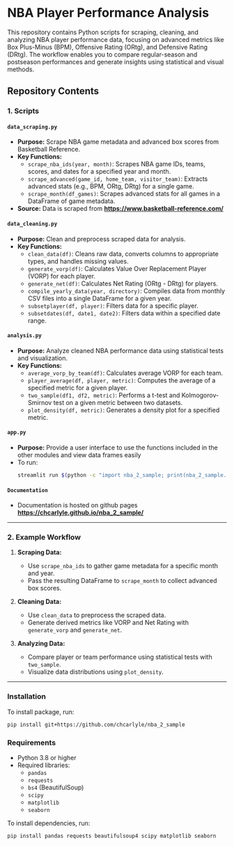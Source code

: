 # NBA Player Performance Analysis

This repository contains Python scripts for scraping, cleaning, and analyzing NBA player performance data, focusing on advanced metrics like Box Plus-Minus (BPM), Offensive Rating (ORtg), and Defensive Rating (DRtg). The workflow enables you to compare regular-season and postseason performances and generate insights using statistical and visual methods.

## Repository Contents

### 1. Scripts

#### `data_scraping.py`
- **Purpose:** Scrape NBA game metadata and advanced box scores from Basketball Reference.
- **Key Functions:**
  - `scrape_nba_ids(year, month)`: Scrapes NBA game IDs, teams, scores, and dates for a specified year and month.
  - `scrape_advanced(game_id, home_team, visitor_team)`: Extracts advanced stats (e.g., BPM, ORtg, DRtg) for a single game.
  - `scrape_month(df_games)`: Scrapes advanced stats for all games in a DataFrame of game metadata.
- **Source:** Data is scraped from **https://www.basketball-reference.com/**

#### `data_cleaning.py`
- **Purpose:** Clean and preprocess scraped data for analysis.
- **Key Functions:**
  - `clean_data(df)`: Cleans raw data, converts columns to appropriate types, and handles missing values.
  - `generate_vorp(df)`: Calculates Value Over Replacement Player (VORP) for each player.
  - `generate_net(df)`: Calculates Net Rating (ORtg - DRtg) for players.
  - `compile_yearly_data(year, directory)`: Compiles data from monthly CSV files into a single DataFrame for a given year.
  - `subsetplayer(df, player)`: Filters data for a specific player.
  - `subsetdates(df, date1, date2)`: Filters data within a specified date range.

#### `analysis.py`
- **Purpose:** Analyze cleaned NBA performance data using statistical tests and visualization.
- **Key Functions:**
  - `average_vorp_by_team(df)`: Calculates average VORP for each team.
  - `player_average(df, player, metric)`: Computes the average of a specified metric for a given player.
  - `two_sample(df1, df2, metric)`: Performs a t-test and Kolmogorov-Smirnov test on a given metric between two datasets.
  - `plot_density(df, metric)`: Generates a density plot for a specified metric.

#### `app.py`
- **Purpose:** Provide a user interface to use the functions included in the other modules and view data frames easily
- To run:
  ```bash
  streamlit run $(python -c "import nba_2_sample; print(nba_2_sample.__path__[0] + '/app.py')")
  ```

#### `Documentation`
- Documentation is hosted on github pages **https://chcarlyle.github.io/nba_2_sample/**
---

### 2. Example Workflow

1. **Scraping Data:**
   - Use `scrape_nba_ids` to gather game metadata for a specific month and year.
   - Pass the resulting DataFrame to `scrape_month` to collect advanced box scores.

2. **Cleaning Data:**
   - Use `clean_data` to preprocess the scraped data.
   - Generate derived metrics like VORP and Net Rating with `generate_vorp` and `generate_net`.

3. **Analyzing Data:**
   - Compare player or team performance using statistical tests with `two_sample`.
   - Visualize data distributions using `plot_density`.

---
### Installation

To install package, run:

```bash
pip install git+https://github.com/chcarlyle/nba_2_sample
```

### Requirements

- Python 3.8 or higher
- Required libraries:
  - `pandas`
  - `requests`
  - `bs4` (BeautifulSoup)
  - `scipy`
  - `matplotlib`
  - `seaborn`

To install dependencies, run:

```bash
pip install pandas requests beautifulsoup4 scipy matplotlib seaborn
